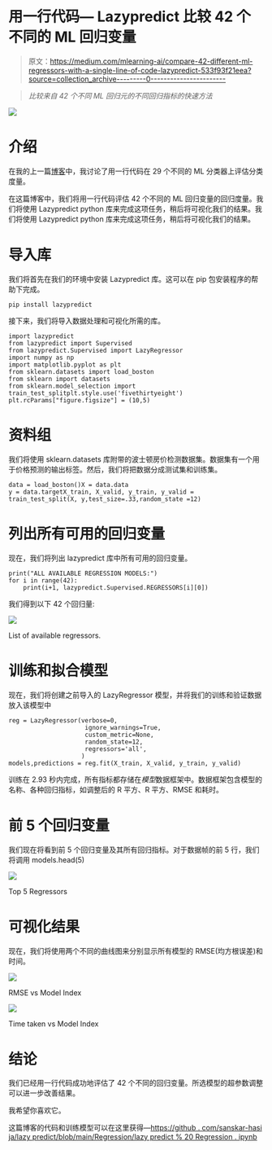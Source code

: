 # 用一行代码— Lazypredict 比较 42 个不同的 ML 回归变量

> 原文：<https://medium.com/mlearning-ai/compare-42-different-ml-regressors-with-a-single-line-of-code-lazypredict-533f93f21eea?source=collection_archive---------0----------------------->

> *比较来自 42 个不同 ML 回归元的不同回归指标的快速方法*

![](img/bf76386f1d2083ec6f379c084e2e9427.png)

# 介绍

在我的上一篇[博客](/mlearning-ai/compare-29-different-ml-classifiers-with-a-single-line-of-code-lazypredict-53b7a7a1a036)中，我讨论了用一行代码在 29 个不同的 ML 分类器上评估分类度量。

在这篇博客中，我们将用一行代码评估 42 个不同的 ML 回归变量的回归度量。我们将使用 Lazypredict python 库来完成这项任务，稍后将可视化我们的结果。我们将使用 Lazypredict python 库来完成这项任务，稍后将可视化我们的结果。

# 导入库

我们将首先在我们的环境中安装 Lazypredict 库。这可以在 pip 包安装程序的帮助下完成。

```
pip install lazypredict
```

接下来，我们将导入数据处理和可视化所需的库。

```
import lazypredict 
from lazypredict import Supervised 
from lazypredict.Supervised import LazyRegressor
import numpy as np
import matplotlib.pyplot as plt
from sklearn.datasets import load_boston
from sklearn import datasets
from sklearn.model_selection import train_test_splitplt.style.use('fivethirtyeight')
plt.rcParams["figure.figsize"] = (10,5)
```

# 资料组

我们将使用 sklearn.datasets 库附带的波士顿房价检测数据集。数据集有一个用于价格预测的输出标签。然后，我们将把数据分成测试集和训练集。

```
data = load_boston()X = data.data
y = data.targetX_train, X_valid, y_train, y_valid = train_test_split(X, y,test_size=.33,random_state =12)
```

# 列出所有可用的回归变量

现在，我们将列出 lazypredict 库中所有可用的回归变量。

```
print("ALL AVAILABLE REGRESSION MODELS:")
for i in range(42):
    print(i+1, lazypredict.Supervised.REGRESSORS[i][0])
```

我们得到以下 42 个回归量:

![](img/a7bc1bff48327404fd449b6b540dd2dd.png)

List of available regressors.

# 训练和拟合模型

现在，我们将创建之前导入的 LazyRegressor 模型，并将我们的训练和验证数据放入该模型中

```
reg = LazyRegressor(verbose=0,
                     ignore_warnings=True,
                     custom_metric=None,
                     random_state=12,
                     regressors='all',
                    )
models,predictions = reg.fit(X_train, X_valid, y_train, y_valid)
```

训练在 2.93 秒内完成，所有指标都存储在*模型*数据框架中。数据框架包含模型的名称、各种回归指标，如调整后的 R 平方、R 平方、RMSE 和耗时。

# 前 5 个回归变量

我们现在将看到前 5 个回归变量及其所有回归指标。对于数据帧的前 5 行，我们将调用 models.head(5)

![](img/49e34a5a5415114baa56b4080fef5eda.png)

Top 5 Regressors

# 可视化结果

现在，我们将使用两个不同的曲线图来分别显示所有模型的 RMSE(均方根误差)和时间。

![](img/bf76386f1d2083ec6f379c084e2e9427.png)

RMSE vs Model Index

![](img/490f1af8ffd93b17c49b6f94481161ec.png)

Time taken vs Model Index

# 结论

我们已经用一行代码成功地评估了 42 个不同的回归变量。所选模型的超参数调整可以进一步改善结果。

我希望你喜欢它。

这篇博客的代码和训练模型可以在这里获得—[https://github . com/sanskar-hasi ja/lazy predict/blob/main/Regression/lazy predict % 20 Regression . ipynb](https://github.com/sanskar-hasija/lazypredict/blob/main/Regression/LazyPredict%20Regression.ipynb)